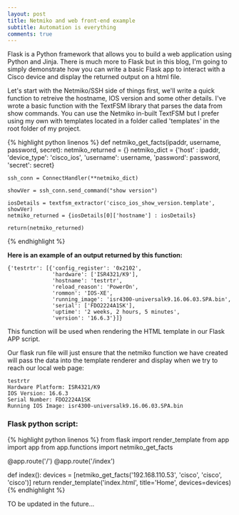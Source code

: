 ```yaml
---
layout: post
title: Netmiko and web front-end example
subtitle: Automation is everything
comments: true
---
```


Flask is a Python framework that allows you to build a web application using Python and Jinja. There is much more to Flask but in this blog, I'm going to simply demonstrate how you can write a basic Flask app to interact with a Cisco device and display the returned output on a html file.

Let's start with the Netmiko/SSH side of things first, we'll write a quick function to retreive the hostname, IOS version and some other details. I've wrote a basic function with the TextFSM library that parses the data from show commands. You can use the Netmiko in-built TextFSM but I prefer using my own with templates located in a folder called 'templates' in the root folder of my project.

{% highlight python linenos %}
def netmiko_get_facts(ipaddr, username, password, secret):
    netmiko_returned = {}
    netmiko_dict = {'host' : ipaddr,
                    'device_type': 'cisco_ios',
                    'username': username,
                    'password': password,
                    'secret': secret}

    ssh_conn = ConnectHandler(**netmiko_dict)

    showVer = ssh_conn.send_command("show version")

    iosDetails = textfsm_extractor('cisco_ios_show_version.template', showVer)
    netmiko_returned = {iosDetails[0]['hostname'] : iosDetails}

    return(netmiko_returned)
{% endhighlight %}

**Here is an example of an output returned by this function:**
~~~
{'testrtr': [{'config_register': '0x2102',
              'hardware': ['ISR4321/K9'],
              'hostname': 'testrtr',
              'reload_reason': 'PowerOn',
              'rommon': 'IOS-XE',
              'running_image': 'isr4300-universalk9.16.06.03.SPA.bin',
              'serial': ['FDO2224A1SK'],
              'uptime': '2 weeks, 2 hours, 5 minutes',
              'version': '16.6.3'}]}
~~~

This function will be used when rendering the HTML template in our Flask APP script.

Our flask run file will just ensure that the netmiko function we have created will pass the data into the template renderer and display when we try to reach our local web page:
~~~
testrtr
Hardware Platform: ISR4321/K9
IOS Version: 16.6.3
Serial Number: FDO2224A1SK
Running IOS Image: isr4300-universalk9.16.06.03.SPA.bin
~~~

### Flask python script:

{% highlight python linenos %}
from flask import render_template
from app import app
from app.functions import netmiko_get_facts

@app.route('/')
@app.route('/index')

def index():
    devices = [netmiko_get_facts('192.168.110.53', 'cisco', 'cisco', 'cisco')]
    return render_template('index.html', title='Home', devices=devices)
{% endhighlight %}

TO be updated in the future...